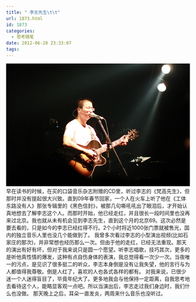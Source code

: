 ```yaml
---
title: " 李志先生\t\t"
url: 1873.html
id: 1873
categories:
  - 思考随笔
date: 2012-06-20 23:33:07
tags:
---
```


[![](../../images//2012/06/lizhizhuangbi.jpg "lizhizhuangbi")](../../images//2012/06/lizhizhuangbi.jpg) 早在读书的时候，在买的口袋音乐杂志附赠的CD里，听过李志的《梵高先生》，但那时并没有提起很大兴致。直到09年春节回家，一个人在火车上听了他在《工体东路没有人》那张专辑里的《黑色信封》，被那几句嘶吼吼出了眼泪后，才开始认真地想去了解李志这个人。而那时开始，他已经走红，并且很长一段时间里也没再来过北京。我也就从未有机会见到李志先生，直到这个月的北京69。这次必然是要去看的，只是如今的李志已经红得不行。2个小时将近1000张门票就被售光，国内的独立音乐人里也没几个能做到了。 我曾多次看过李志的小型演出视频(比如石家庄的那次)，并非常想也经历那么一次。但由于他的走红，已经无法重现。那天的演出有好有坏，但对于我来说只是圆一个愿望。听李志唱歌，技巧其次，更多的是听他真性情的爆发，这种有点自伤身体的表演，我总觉得看一次少一次。当夜唯一的污点，是见识了很多挺二的听众，李志本身倒是没有让我失望，他的言行与为人都值得我尊敬。倒是人红了，喜欢的人也各式各样的都有。 对我来说，已很少迷一个人迷得盲目了，毕竟年纪大了。更多地我会与他保持一定距离，自我思考地去看待这个人，能略显客观一点吧。所以当演出后，李志走过我们身边时，我们什么也没做。 那天晚上之后，耳朵一直发炎，两周来什么音乐也没听过。